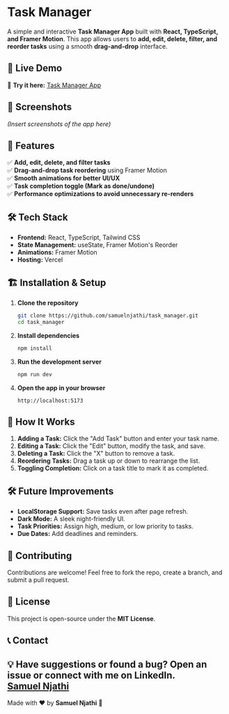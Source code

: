 # Task Manager

A simple and interactive **Task Manager App** built with **React, TypeScript, and Framer Motion**. This app allows users to **add, edit, delete, filter, and reorder tasks** using a smooth **drag-and-drop** interface.

## 🚀 Live Demo

🔗 **Try it here:** [Task Manager App](https://task-manager-theta-taupe.vercel.app/)

## 📸 Screenshots

*(Insert screenshots of the app here)*

## 🎯 Features

✅ **Add, edit, delete, and filter tasks**  
✅ **Drag-and-drop task reordering** using Framer Motion  
✅ **Smooth animations for better UI/UX**  
✅ **Task completion toggle (Mark as done/undone)**  
✅ **Performance optimizations to avoid unnecessary re-renders**  

## 🛠️ Tech Stack

- **Frontend:** React, TypeScript, Tailwind CSS  
- **State Management:** useState, Framer Motion's Reorder  
- **Animations:** Framer Motion  
- **Hosting:** Vercel  

## 🏗️ Installation & Setup

1. **Clone the repository**
   ```sh
   git clone https://github.com/samuelnjathi/task_manager.git
   cd task_manager
   ```
2. **Install dependencies**
   ```sh
   npm install
   ```
3. **Run the development server**
   ```sh
   npm run dev
   ```
4. **Open the app in your browser**
   ```
   http://localhost:5173
   ```

## 🔧 How It Works

1. **Adding a Task:** Click the "Add Task" button and enter your task name.  
2. **Editing a Task:** Click the "Edit" button, modify the task, and save.  
3. **Deleting a Task:** Click the "X" button to remove a task.  
4. **Reordering Tasks:** Drag a task up or down to rearrange the list.  
5. **Toggling Completion:** Click on a task title to mark it as completed.  

## 🛠️ Future Improvements

- **LocalStorage Support:** Save tasks even after page refresh.  
- **Dark Mode:** A sleek night-friendly UI.  
- **Task Priorities:** Assign high, medium, or low priority to tasks.  
- **Due Dates:** Add deadlines and reminders.  

## 🤝 Contributing

Contributions are welcome! Feel free to fork the repo, create a branch, and submit a pull request.  

## 📜 License

This project is open-source under the **MIT License**.  

## 📞 Contact

💡 **Have suggestions or found a bug?** Open an issue or connect with me on LinkedIn.  
[Samuel Njathi](www.linkedin.com/in/samuel-njathi-0261aa23b)
---  
Made with ❤️ by **Samuel Njathi** 🚀  

